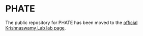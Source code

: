 # PHATE

The public repository for PHATE has been moved to the [official Krishnaswamy Lab lab page](https://www.github.com/KrishnaswamyLab/PHATE).
